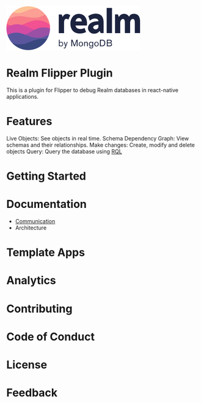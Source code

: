 <picture>
    <source srcset="./logo-dark.svg" media="(prefers-color-scheme: dark)" alt="realm by MongoDB">
    <img src="./logo.svg" alt="realm by MongoDB">
</picture>

# Realm Flipper Plugin
This is a plugin for Flipper to debug Realm databases in react-native applications.

# Features
Live Objects: See objects in real time.
Schema Dependency Graph: View schemas and their relationships.
Make changes: Create, modify and delete objects
Query: Query the database using [RQL](https://www.mongodb.com/docs/realm/realm-query-language/)

# Getting Started

# Documentation

- [Communication](/markdown/Communication.md)
- Architecture

# Template Apps

# Analytics



# Contributing

# Code of Conduct

# License

# Feedback
